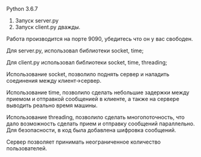 Python 3.6.7
1. Запуск server.py
2. Запуск client.py дважды.

Работа производится на порте 9090, убедитесь что он у вас свободен.

Для server.py, использовал библиотеки socket, time;

Для client.py использовал библиотеки socket, time, threading; 

Использование socket, позволило поднять сервер и наладить соединения между клиент->сервер.

Использование time, позволило сделать небольшие задержки между приемом и отправкой сообщенией в клиенте, а также на сервере выводить реально время машины.

Использование threading, позволило сделать многопоточность, что дало возможность сделать прием и отправку сообщений параллельно.
Для безопасности, в код была добавлена шифровка сообщений.

Сервер позволяет принимать неограниченное количество пользователей.
